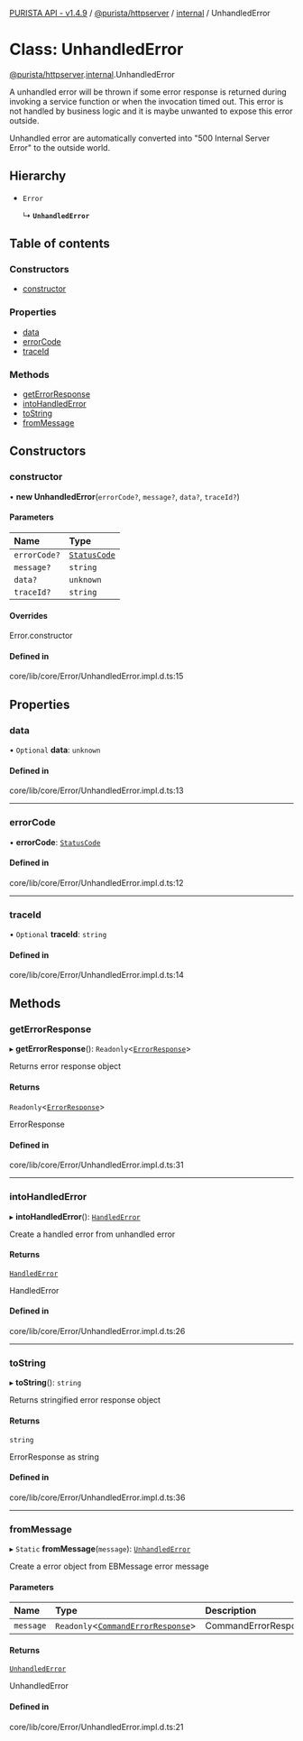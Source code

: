 [PURISTA API - v1.4.9](../README.md) / [@purista/httpserver](../modules/purista_httpserver.md) / [internal](../modules/purista_httpserver.internal.md) / UnhandledError

# Class: UnhandledError

[@purista/httpserver](../modules/purista_httpserver.md).[internal](../modules/purista_httpserver.internal.md).UnhandledError

A unhandled error will be thrown if some error response is returned during invoking a service function
or when the invocation timed out.
This error is not handled by business logic and it is maybe unwanted to expose this error outside.

Unhandled error are automatically converted into "500 Internal Server Error" to the outside world.

## Hierarchy

- `Error`

  ↳ **`UnhandledError`**

## Table of contents

### Constructors

- [constructor](purista_httpserver.internal.UnhandledError.md#constructor)

### Properties

- [data](purista_httpserver.internal.UnhandledError.md#data)
- [errorCode](purista_httpserver.internal.UnhandledError.md#errorcode)
- [traceId](purista_httpserver.internal.UnhandledError.md#traceid)

### Methods

- [getErrorResponse](purista_httpserver.internal.UnhandledError.md#geterrorresponse)
- [intoHandledError](purista_httpserver.internal.UnhandledError.md#intohandlederror)
- [toString](purista_httpserver.internal.UnhandledError.md#tostring)
- [fromMessage](purista_httpserver.internal.UnhandledError.md#frommessage)

## Constructors

### constructor

• **new UnhandledError**(`errorCode?`, `message?`, `data?`, `traceId?`)

#### Parameters

| Name | Type |
| :------ | :------ |
| `errorCode?` | [`StatusCode`](../enums/purista_httpserver.internal.StatusCode.md) |
| `message?` | `string` |
| `data?` | `unknown` |
| `traceId?` | `string` |

#### Overrides

Error.constructor

#### Defined in

core/lib/core/Error/UnhandledError.impl.d.ts:15

## Properties

### data

• `Optional` **data**: `unknown`

#### Defined in

core/lib/core/Error/UnhandledError.impl.d.ts:13

___

### errorCode

• **errorCode**: [`StatusCode`](../enums/purista_httpserver.internal.StatusCode.md)

#### Defined in

core/lib/core/Error/UnhandledError.impl.d.ts:12

___

### traceId

• `Optional` **traceId**: `string`

#### Defined in

core/lib/core/Error/UnhandledError.impl.d.ts:14

## Methods

### getErrorResponse

▸ **getErrorResponse**(): `Readonly`<[`ErrorResponse`](../modules/purista_httpserver.internal.md#errorresponse)\>

Returns error response object

#### Returns

`Readonly`<[`ErrorResponse`](../modules/purista_httpserver.internal.md#errorresponse)\>

ErrorResponse

#### Defined in

core/lib/core/Error/UnhandledError.impl.d.ts:31

___

### intoHandledError

▸ **intoHandledError**(): [`HandledError`](purista_httpserver.internal.HandledError.md)

Create a handled error from unhandled error

#### Returns

[`HandledError`](purista_httpserver.internal.HandledError.md)

HandledError

#### Defined in

core/lib/core/Error/UnhandledError.impl.d.ts:26

___

### toString

▸ **toString**(): `string`

Returns stringified error response object

#### Returns

`string`

ErrorResponse as string

#### Defined in

core/lib/core/Error/UnhandledError.impl.d.ts:36

___

### fromMessage

▸ `Static` **fromMessage**(`message`): [`UnhandledError`](purista_httpserver.internal.UnhandledError.md)

Create a error object from EBMessage error message

#### Parameters

| Name | Type | Description |
| :------ | :------ | :------ |
| `message` | `Readonly`<[`CommandErrorResponse`](../modules/purista_httpserver.internal.md#commanderrorresponse-1)\> | CommandErrorResponse |

#### Returns

[`UnhandledError`](purista_httpserver.internal.UnhandledError.md)

UnhandledError

#### Defined in

core/lib/core/Error/UnhandledError.impl.d.ts:21
